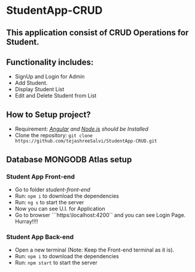 # StudentApp-CRUD
## This application consist of CRUD Operations for Student.
## Functionality includes:
  - SignUp and Login for Admin
  - Add Student.
  - Display Student List
  - Edit and Delete Student from List
## How to Setup project?
- Requirement: *[Angular](https://cli.angular.io/) and [Node.js](https://nodejs.org/en/) should be Installed*
- Clone the repository:
```git clone https://github.com/tejashreeSalvi/StudentApp-CRUD.git```
## Database MONGODB Atlas setup

### Student App Front-end
- Go to folder *student-front-end*
- Run: ```npm i``` to download the dependencies
- Run: ```ng s``` to start the server
- Now you can see U.I. for Application
- Go to browser ```https:\\localhost:4200``  and you can see Login Page. Hurray!!!!
### Student App Back-end
- Open a new terminal (Note: Keep the Front-end terminal as it is).
- Run: ```npm i``` to download the dependencies
- Run: ```npm start``` to start the server
 
